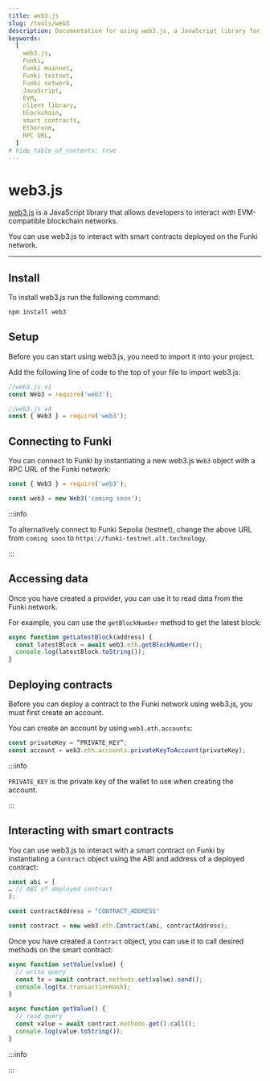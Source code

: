 ```yaml
---
title: web3.js
slug: /tools/web3
description: Documentation for using web3.js, a JavaScript library for interacting with EVM-compatible blockchains. This page covers installation, setup, connecting to the Funki network and interacting with smart contracts.
keywords:
  [
    web3.js,
    Funki,
    Funki mainnet,
    Funki testnet,
    Funki network,
    JavaScript,
    EVM,
    client library,
    blockchain,
    smart contracts,
    Ethereum,
    RPC URL,
  ]
# hide_table_of_contents: true
---
```


# web3.js

[web3.js](https://web3js.org/) is a JavaScript library that allows developers to interact with EVM-compatible blockchain networks.

You can use web3.js to interact with smart contracts deployed on the Funki network.

---

## Install

To install web3.js run the following command:

```bash
npm install web3
```

## Setup

Before you can start using web3.js, you need to import it into your project.

Add the following line of code to the top of your file to import web3.js:

```javascript
//web3.js v1
const Web3 = require('web3');

//web3.js v4
const { Web3 } = require('web3');
```

## Connecting to Funki

You can connect to Funki by instantiating a new web3.js `Web3` object with a RPC URL of the Funki network:

```javascript
const { Web3 } = require('web3');

const web3 = new Web3('coming soon');
```

:::info

To alternatively connect to Funki Sepolia (testnet), change the above URL from `coming soon` to `https://funki-testnet.alt.technology`.

:::

## Accessing data

Once you have created a provider, you can use it to read data from the Funki network.

For example, you can use the `getBlockNumber` method to get the latest block:

```javascript
async function getLatestBlock(address) {
  const latestBlock = await web3.eth.getBlockNumber();
  console.log(latestBlock.toString());
}
```

## Deploying contracts

Before you can deploy a contract to the Funki network using web3.js, you must first create an account.

You can create an account by using `web3.eth.accounts`:

```javascript
const privateKey = “PRIVATE_KEY”;
const account = web3.eth.accounts.privateKeyToAccount(privateKey);
```

:::info

`PRIVATE_KEY` is the private key of the wallet to use when creating the account.

:::

## Interacting with smart contracts

You can use web3.js to interact with a smart contract on Funki by instantiating a `Contract` object using the ABI and address of a deployed contract:

```javascript
const abi = [
… // ABI of deployed contract
];

const contractAddress = "CONTRACT_ADDRESS"

const contract = new web3.eth.Contract(abi, contractAddress);
```

Once you have created a `Contract` object, you can use it to call desired methods on the smart contract:

```javascript
async function setValue(value) {
  // write query
  const tx = await contract.methods.set(value).send();
  console.log(tx.transactionHash);
}

async function getValue() {
  // read query
  const value = await contract.methods.get().call();
  console.log(value.toString());
}
```

:::info

<!-- For more information on deploying contracts on Funki, see [Deploying a Smart Contract](/guides/deploy-smart-contracts). -->

:::
